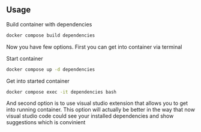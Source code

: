 ## Usage

Build container with dependencies

```bash
docker compose build dependencies
```

Now you have few options. First you can get into container via terminal

Start container

```bash
docker compose up -d dependencies
```

Get into started container

```bash
docker compose exec -it dependencies bash
```

And second option is to use visual studio extension that allows 
you to get into running container. This option will actually be better 
in the way that now visual studio code could see your installed dependencies
and show suggestions which is convinient
